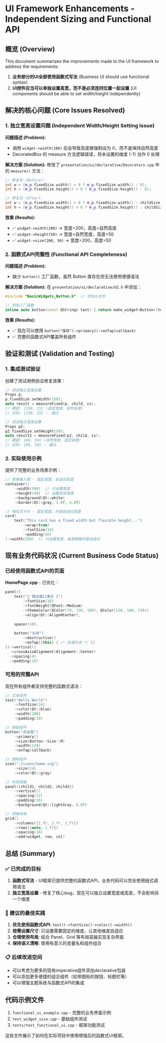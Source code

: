 # UI Framework Enhancements - Independent Sizing and Functional API

## 概览 (Overview)

This document summarizes the improvements made to the UI framework to address the requirements:
1. **业务部分的UI全部使用函数式写法** (Business UI should use functional syntax)
2. **UI控件应当可以单独设置高宽，而不是必须连同位置一起设置** (UI components should be able to set width/height independently)

## 解决的核心问题 (Core Issues Resolved)

### 1. 独立宽高设置问题 (Independent Width/Height Setting Issue)

**问题描述 (Problem):**
- 调用 `widget->width(100)` 后会导致高度被强制设为 0，而不是保持自然高度
- DecoratedBox 的 measure 方法逻辑错误，将未设置的维度 (-1) 当作 0 处理

**解决方案 (Solution):**
修改了 `presentation/ui/declarative/Decorators.cpp` 中的 `measure()` 方法：

```cpp
// 修复前 (Before):
int w = (m_p.fixedSize.width() > 0 ? m_p.fixedSize.width() : 0);
int h = (m_p.fixedSize.height() > 0 ? m_p.fixedSize.height() : 0);

// 修复后 (After):  
int w = (m_p.fixedSize.width() > 0 ? m_p.fixedSize.width() : childSize.width() + padW);
int h = (m_p.fixedSize.height() > 0 ? m_p.fixedSize.height() : childSize.height() + padH);
```

**效果 (Results):**
- ✅ `widget->width(200)` → 宽度=200，高度=自然高度
- ✅ `widget->height(50)` → 宽度=自然宽度，高度=50  
- ✅ `widget->size(200, 50)` → 宽度=200，高度=50

### 2. 函数式API完整性 (Functional API Completeness)

**问题描述 (Problem):**
- 缺少 `button()` 工厂函数，虽然 Button 类存在但无法使用便捷语法

**解决方案 (Solution):**
在 `presentation/ui/declarative/UI.h` 中添加：

```cpp
#include "BasicWidgets_Button.h"  // 添加头文件

// 添加工厂函数
inline auto button(const QString& text) { return make_widget<Button>(text); }
```

**效果 (Results):**
- ✅ 现在可以使用 `button("保存")->primary()->onTap(callback)`
- ✅ 完整的函数式API覆盖所有组件

## 验证和测试 (Validation and Testing)

### 1. 集成测试验证

创建了测试用例验证修复效果：

```cpp
// 测试独立宽度设置
Props p;
p.fixedSize.setWidth(150);
auto result = measureFixed(p, child, cs);
// 期望: {150, 25} (固定宽度，自然高度)
// 实际: {150, 25} ✅ 通过

// 测试独立高度设置  
Props p2;
p2.fixedSize.setHeight(50);
auto result2 = measureFixed(p2, child, cs);
// 期望: {80, 50} (自然宽度，固定高度)
// 实际: {80, 50} ✅ 通过
```

### 2. 实际使用示例

提供了完整的业务场景示例：

```cpp
// 表单输入框 - 固定宽度，自适应高度
container()
    ->width(300)  // 只设置宽度
    ->height(40)  // 设置具体高度
    ->background(Qt::white)
    ->border(Qt::gray, 1.0f, 4.0f)

// 响应式卡片 - 固定宽度，内容自适应高度
card(
    text("This card has a fixed width but flexible height...")
        ->wrap(true)
        ->fontSize(14)
        ->padding(16)
)->width(250)  // 只设置宽度，高度根据内容自适应
```

## 现有业务代码状况 (Current Business Code Status)

### 已经使用函数式API的页面

**HomePage.cpp** - 已优化：
```cpp
panel({
    text("🎉 弹出窗口演示 1")
        ->fontSize(16)
        ->fontWeight(QFont::Medium)
        ->themeColor(QColor(70, 130, 180), QColor(120, 180, 230))
        ->align(Qt::AlignHCenter),
    
    spacer(10),
    
    button("关闭")
        ->destructive()
        ->onTap([this] { /* 处理点击 */ })
})->vertical()
  ->crossAxisAlignment(Alignment::Center)
  ->spacing(4)
  ->padding(16)
```

### 可用的完整API

现在所有组件都支持完整的函数式语法：

```cpp
// 文本组件
text("Hello World")
    ->fontSize(16)
    ->color(Qt::blue)
    ->width(200)
    ->padding(10)

// 按钮组件  
button("点击我")
    ->primary()
    ->size(Button::Size::M)
    ->width(120)
    ->onTap(callback)

// 图标组件
icon(":/icons/home.svg")
    ->size(24)
    ->color(Qt::gray)

// 布局容器
panel({child1, child2, child3})
    ->vertical()
    ->spacing(12)
    ->padding(16)
    ->background(Qt::lightGray, 8.0f)

// 网格布局
grid()
    ->columns({1_fr, 2_fr, 1_fr})
    ->rows({auto, 1_fr})
    ->spacing(16)
    ->add(widget, row, col)
```

## 总结 (Summary)

### ✅ 已完成的目标

1. **函数式写法** - UI框架已提供完整的函数式API，业务代码可以完全使用链式调用语法
2. **独立宽高设置** - 修复了核心bug，现在可以独立设置宽度或高度，不会影响另一个维度

### 🔄 建议的最佳实践

1. **优先使用函数式API**: `text()->fontSize()->color()->width()`
2. **按需设置尺寸**: 只设置需要固定的维度，让其他维度自适应
3. **合理使用布局**: 结合 Panel、Grid 等布局容器实现复杂界面
4. **保持语义清晰**: 使用有意义的变量名和组件组合

### 📋 后续改进空间

- 可以考虑为更多的现有imperative组件添加declarative包装
- 可以添加更多便捷的组合组件（如带图标的按钮、标题栏等）
- 可以增强主题系统与函数式API的集成

## 代码示例文件

1. `functional_ui_example.cpp` - 完整的业务界面示例
2. `test_widget_size.cpp` - 基础组件测试
3. `tests/test_functional_ui.cpp` - 框架功能测试

这些文件展示了如何在实际项目中使用增强后的函数式UI框架。